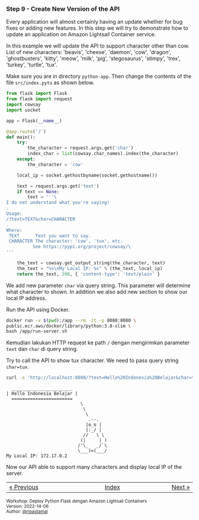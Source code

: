 
### <a name="step-9"></a>Step 9 - Create New Version of the API

Every application will almost certainly having an update whether for bug fixes or adding new features. In this step we will try to demonstrate how to update an application on Amazon Lightsail Container service.

In this example we will update the API to support character other than cow. List of new characters: 'beavis', 'cheese', 'daemon', 'cow', 'dragon', 'ghostbusters', 'kitty', 'meow', 'milk', 'pig', 'stegosaurus', 'stimpy', 'trex', 'turkey', 'turtle', 'tux'.

Make sure you are in directory `python-app`. Then change the contents of the file `src/index.pyto` as shown below.

```py
from flask import Flask
from flask import request
import cowsay
import socket

app = Flask(__name__)

@app.route('/')
def main():
    try:
        the_character = request.args.get('char')
        index_char = list(cowsay.char_names).index(the_character)
    except:
        the_character = 'cow'

    local_ip = socket.gethostbyname(socket.gethostname())

    text = request.args.get('text')
    if text == None:
        text = '''\
I do not understand what you're saying!
.
Usage:
/?text=TEXT&char=CHARACTER
.
Where:
 TEXT      Text you want to say.
 CHARACTER The character: 'cow', 'tux', etc.
          See https://pypi.org/project/cowsay/\
'''

    the_text = cowsay.get_output_string(the_character, text)
    the_text = "%s\nMy Local IP: %s" % (the_text, local_ip)
    return the_text, 200, { 'content-type': 'text/plain' }
```

We add new parameter `char` via query string. This parameter will determine what character to shown. In addition we also add new section to show our local IP address.

Run the API using Docker.

```sh
docker run -v $(pwd):/app --rm -it -p 8080:8080 \
public.ecr.aws/docker/library/python:3.8-slim \
bash /app/run-server.sh
```

Kemudian lakukan HTTP request ke path `/` dengan mengirimkan parameter `text` dan `char` di query string.

Try to call the API to show tux character. We need to pass query string `char=tux`.

```sh
curl -s 'http://localhost:8080/?text=Hello%20Indonesia%20Belajar&char=tux'
```

```
  _______________________
| Hello Indonesia Belajar |
  =======================
                            \
                             \
                              \
                               .--.
                              |o_o |
                              |:_/ |
                             //   \ \
                            (|     | )
                           /'\_   _/`\
                           \___)=(___/
My Local IP: 172.17.0.2
```

Now our API able to support many characters and display local IP of the server.


<table border="0" style="width: 100%; display: table;"><tr><td><a href="STEP-8.md">&laquo; Previous</td><td align="center"><a href="README.md">Index</a></td><td align="right"><a href="STEP-10.md">Next &raquo;</a></td></tr></table>

<sup>Workshop: Deploy Python Flask dengan Amazon Lightsail Containers  
Version: 2022-14-06  
Author: [@rioastamal](https://github.com/rioastamal)</sup>
